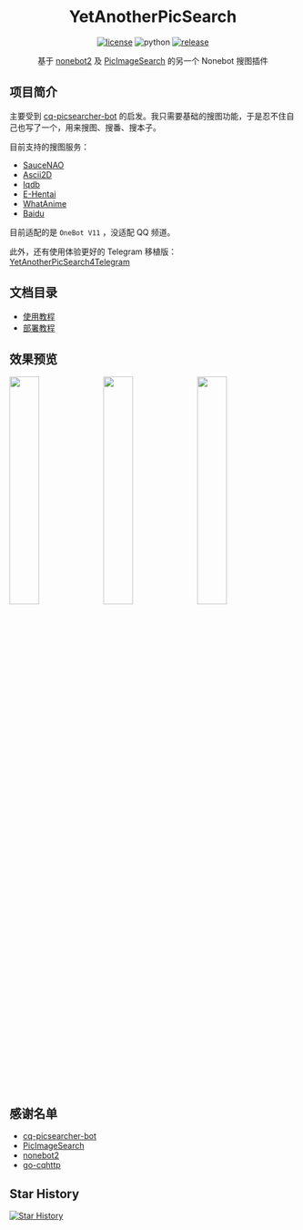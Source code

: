 <div align="center">

# YetAnotherPicSearch

[![license](https://img.shields.io/github/license/NekoAria/YetAnotherPicSearch)](https://raw.githubusercontent.com/NekoAria/YetAnotherPicSearch/master/LICENSE)
![python](https://img.shields.io/badge/python-3.8+-blue)
[![release](https://img.shields.io/github/v/release/NekoAria/YetAnotherPicSearch)](https://github.com/NekoAria/YetAnotherPicSearch/releases)

基于 [nonebot2](https://github.com/nonebot/nonebot2) 及 [PicImageSearch](https://github.com/kitUIN/PicImageSearch) 的另一个 Nonebot 搜图插件

</div>

## 项目简介

主要受到 [cq-picsearcher-bot](https://github.com/Tsuk1ko/cq-picsearcher-bot) 的启发。我只需要基础的搜图功能，于是忍不住自己也写了一个，用来搜图、搜番、搜本子。

目前支持的搜图服务：

- [SauceNAO](https://saucenao.com)
- [Ascii2D](https://ascii2d.net)
- [Iqdb](https://iqdb.org)
- [E-Hentai](https://e-hentai.org)
- [WhatAnime](https://trace.moe)
- [Baidu](https://graph.baidu.com/)

目前适配的是 `OneBot V11` ，没适配 QQ 频道。

此外，还有使用体验更好的 Telegram 移植版： [YetAnotherPicSearch4Telegram](https://github.com/NekoAria/YetAnotherPicSearch4Telegram)

## 文档目录

- [使用教程](docs/使用教程.md)
- [部署教程](docs/部署教程.md)

## 效果预览

<p float="left">
    <img src="docs/images/image01.jpg" width="32%" />
    <img src="docs/images/image02.jpg" width="32%" />
    <img src="docs/images/image03.jpg" width="32%" />
</p>

## 感谢名单

- [cq-picsearcher-bot](https://github.com/Tsuk1ko/cq-picsearcher-bot)
- [PicImageSearch](https://github.com/kitUIN/PicImageSearch)
- [nonebot2](https://github.com/nonebot/nonebot2)
- [go-cqhttp](https://github.com/Mrs4s/go-cqhttp)

## Star History

[![Star History](https://starchart.cc/NekoAria/YetAnotherPicSearch.svg)](https://starchart.cc/NekoAria/YetAnotherPicSearch)